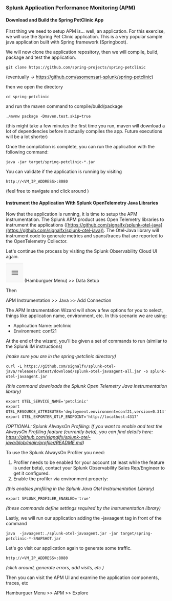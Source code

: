 ### Splunk Application Performance Monitoring (APM)

#### Download and Build the Spring PetClinic App
First thing we need to setup APM is... well, an application. For this exercise, we will use the Spring Pet Clinic application. This is a very popular sample java application built with Spring framework (Springboot).

We will now clone the application repository, then we will compile, build, package and test the application.

    git clone https://github.com/spring-projects/spring-petclinic

(eventually -> https://github.com/asomensari-splunk/spring-petclinic)

then we open the directory

    cd spring-petclinic

and run the maven command to compile/build/package

    ./mvnw package -Dmaven.test.skip=true

(this might take a few minutes the first time you run, maven will download a lot of dependencies before it actually compiles the app. Future executions will be a lot shorter)

Once the compilation is complete, you can run the application with the following command:

    java -jar target/spring-petclinic-*.jar

You can validate if the application is running by visiting

    http://<VM_IP_ADDRESS>:8080 

(feel free to navigate and click around )

#### Instrument the Application With Splunk OpenTelemetry Java Libraries
Now that the application is running, it is time to setup the APM instrumentation. The Splunk APM product uses Open Telemetry libraries to instrument the applications ([https://github.com/signalfx/splunk-otel-java](https://github.com/signalfx/splunk-otel-java)).
The Otel-Java library will instrument code to generate metrics and spans/traces that are reported to the OpenTelemetry Collector.

Let's continue the process by visiting the Splunk Observability Cloud UI again.

![Hamburguer Menu](https://github.com/asomensari-splunk/spring-petclinic/blob/main/src/main/resources/static/resources/images/hamburguer.png?raw=true) (Hamburguer Menu) >> Data Setup

Then

APM Instrumentation >> Java >> Add Connection

The APM Instrumentation Wizard will show a few options for you to select, things like application name, environment, etc. In this scenario we are using:
- Application Name: petclinic
- Environment: conf21

At the end of the wizard, you'll be given a set of commands to run (similar to the Splunk IM instructions)

*(make sure you are in the spring-petclinic directory)*

    curl -L https://github.com/signalfx/splunk-otel-java/releases/latest/download/splunk-otel-javaagent-all.jar -o splunk-otel-javaagent.jar

*(this command downloads the Splunk Open Telemetry Java Instrumentation library)*

    export OTEL_SERVICE_NAME='petclinic'
    export OTEL_RESOURCE_ATTRIBUTES='deployment.environment=conf21,version=0.314'
    export OTEL_EXPORTER_OTLP_ENDPOINT='http://localhost:4317'


*(OPTIONAL: Splunk AlwaysOn Profiling: If you want to enable and test the AlwaysOn Profiling feature (currently beta), you can find details here: https://github.com/signalfx/splunk-otel-java/blob/main/profiler/README.md)*

To use the Splunk AlwaysOn Profiler you need:
1. Profiler needs to be enabled for your account (at least while the feature is under beta), contact your Splunk Observability Sales Rep/Engineer to get it configured.
2. Enable the profiler via environment property:

*(this enables profiling in the Splunk Java Otel Instrumentation Library)*


    export SPLUNK_PROFILER_ENABLED='true'




*(these commands define settings required by the instrumentation library)*

Lastly, we will run our application adding the -javaagent tag in front of the command

    java  -javaagent:./splunk-otel-javaagent.jar -jar target/spring-petclinic-*-SNAPSHOT.jar

Let's go visit our application again to generate some traffic.

    http://<VM_IP_ADDRESS>:8080 

*(click around, generate errors, add visits, etc )*

Then you can visit the APM UI and examine the application components, traces, etc

Hamburguer Menu >> APM >> Explore
